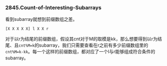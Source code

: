 ### 2845.Count-of-Interesting-Subarrays

看到subarray就想到前缀数组之差。

```
[X X X X X] l X X r
```

对于以r为结尾的前缀数组，假设其cnt对于M的取模是kk，那么想要得到以r为结尾、且`cnt%M=k`的subarray，我们只需要查看在r之前有多少前缀数组里的`cnt%M=k-kk`。每一个这样的前缀数组，都对应了一个l与r能够组成符合条件的subarray。
